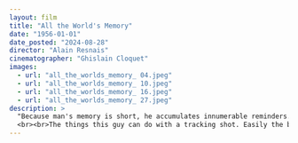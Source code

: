 ```yaml
---
layout: film
title: "All the World's Memory"
date: "1956-01-01"
date_posted: "2024-08-28" 
director: "Alain Resnais"
cinematographer: "Ghislain Cloquet"
images:
  - url: "all_the_worlds_memory_ 04.jpeg"
  - url: "all_the_worlds_memory_ 10.jpeg"
  - url: "all_the_worlds_memory_ 16.jpeg"
  - url: "all_the_worlds_memory_ 27.jpeg"
description: >
  "Because man's memory is short, he accumulates innumerable reminders."  
  <br><br>The things this guy can do with a tracking shot. Easily the best film I've seen about archival work.
---
```

